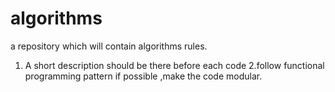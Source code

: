 # algorithms
a repository which will contain algorithms
rules.
1. A short description should be there before each code
2.follow functional programming pattern if possible ,make the code modular.
